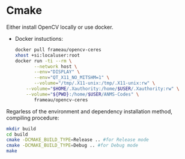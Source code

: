 # Cmake

Either install OpenCV locally or use docker.

- Docker instuctions:

    ```bash
    docker pull frameau/opencv-ceres
    xhost +si:localuser:root
    docker run -ti --rm \
           --network host \
           --env="DISPLAY" \
           --env="QT_X11_NO_MITSHM=1" \
           --volume="/tmp/.X11-unix:/tmp/.X11-unix:rw" \
	    --volume="$HOME/.Xauthority:/home/$USER/.Xauthority:rw" \
	    --volume="${PWD}:/home/$USER/ANMS-Codes" \
           frameau/opencv-ceres
    ```

Regarless of the environment and dependency installation method, compiling procedure:

```bash
mkdir build
cd build
cmake -DCMAKE_BUILD_TYPE=Release .. #for Release mode
cmake -DCMAKE_BUILD_TYPE=Debug .. #for Debug mode
make
```
